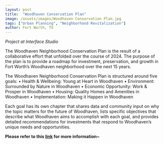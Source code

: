```yaml
---
layout: post
title:  "Woodhaven Conservation Plan"
image: /assets/images/Woodhaven Conservation Plan.jpg
tags: ["Urban Planning", "Neighborhood Revitalization"]
author: Fort Worth, TX
---
```


*Project at Interface Studio*

The Woodhaven Neighborhood Conservation Plan is the result of a collaborative effort that unfolded over the course of 2024. The purpose of the plan is to provide a roadmap for investment, preservation, and growth in Fort Worth’s Woodhaven neighborhood over the next 15 years.

 The Woodhaven Neighborhood Conservation Plan is structured around five goals:
 • Health & Wellbeing: Young at Heart in Woodhaven
 • Environment: Surrounded by Nature in Woodhaven
 • Economic Opportunity: Work & Prosper in Woodhaven
 • Housing: Quality Homes and Amenities in Woodhaven
 • Implementation: Making it Happen in Woodhaven 
 
 Each goal has its own chapter that shares data and community input on why the topic matters for the future of Woodhaven, lists specific objectives that describe what Woodhaven aims to accomplish with each goal, and provides detailed recommendations for investments that respond to Woodhaven’s unique needs and opportunities.

**Please refer to this [link](https://www.fortworthtexas.gov/departments/econdev/tif/woodhaven) for more information~**
